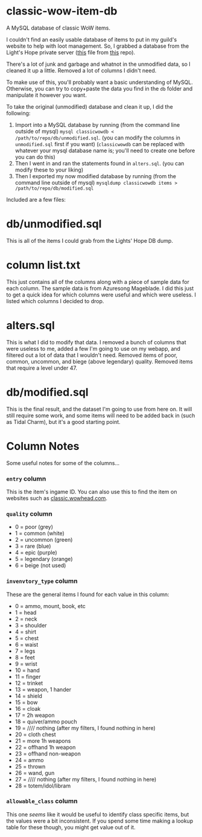 # classic-wow-item-db
A MySQL database of classic WoW items.

I couldn't find an easily usable database of items to put in my guild's website to help with loot management. So, I grabbed a database from the Light's Hope private server ([this](https://github.com/brotalnia/database/blob/master/world_full_05_october_2019.7z) file from [this](https://github.com/brotalnia/database) repo).

There's a lot of junk and garbage and whatnot in the unmodified data, so I cleaned it up a little. Removed a lot of columns I didn't need.

To make use of this, you'll probably want a basic understanding of MySQL. Otherwise, you can try to copy+paste the data you find in the `db` folder and manipulate it however you want.

To take the original (unmodified) database and clean it up, I did the following:

1. Import into a MySQL database by running (from the command line outside of mysql) `mysql classicwowdb < /path/to/repo/db/unmodified.sql`. (you can modify the columns in `unmodified.sql` first if you want) (`classicwowdb` can be replaced with whatever your mysql database name is; you'll need to create one before you can do this)
1. Then I went in and ran the statements found in `alters.sql`. (you can modify these to your liking)
1. Then I exported my now modified database by running (from the command line outside of mysql) `mysqldump classicwowdb items > /path/to/repo/db/modified.sql`

Included are a few files:

# db/unmodified.sql
This is all of the items I could grab from the Lights' Hope DB dump.

# column list.txt
This just contains all of the columns along with a piece of sample data for each column. The sample data is from Azuresong Mageblade. I did this just to get a quick idea for which columns were useful and which were useless. I listed which columns I decided to drop.

# alters.sql
This is what I did to modify that data. I removed a bunch of columns that were useless to me, added a few I'm going to use on my webapp, and filtered out a lot of data that I wouldn't need. Removed items of poor, common, uncommon, and biege (above legendary) quality. Removed items that require a level under 47.

# db/modified.sql
This is the final result, and the dataset I'm going to use from here on. It will still require some work, and some items will need to be added back in (such as Tidal Charm), but it's a good starting point.

# Column Notes
Some useful notes for some of the columns...

### `entry` column
This is the item's ingame ID. You can also use this to find the item on websites such as [classic.wowhead.com](https://classic.wowhead.com/).

### `quality` column
- 0 = poor (grey)
- 1 = common (white)
- 2 = uncommon (green)
- 3 = rare (blue)
- 4 = epic (purple)
- 5 = legendary (orange)
- 6 = beige (not used)

### `invenvtory_type` column
These are the general items I found for each value in this column:

- 0 = ammo, mount, book, etc
- 1 = head
- 2 = neck
- 3 = shoulder
- 4 = shirt
- 5 = chest
- 6 = waist
- 7 = legs
- 8 = feet
- 9 = wrist
- 10 = hand
- 11 = finger
- 12 = trinket
- 13 = weapon, 1 hander
- 14 = shield
- 15 = bow
- 16 = cloak
- 17 = 2h weapon
- 18 = quiver/ammo pouch
- 19 = //// nothing (after my filters, I found nothing in here)
- 20 = cloth chest
- 21 = more 1h weapons
- 22 = offhand 1h weapon
- 23 = offhand non-weapon
- 24 = ammo
- 25 = thrown
- 26 = wand, gun
- 27 = //// nothing (after my filters, I found nothing in here)
- 28 = totem/idol/libram

### `allowable_class` column
This one _seems_ like it would be useful to identify class specific items, but the values were a bit inconsistent. If you spend some time making a lookup table for these though, you might get value out of it.
